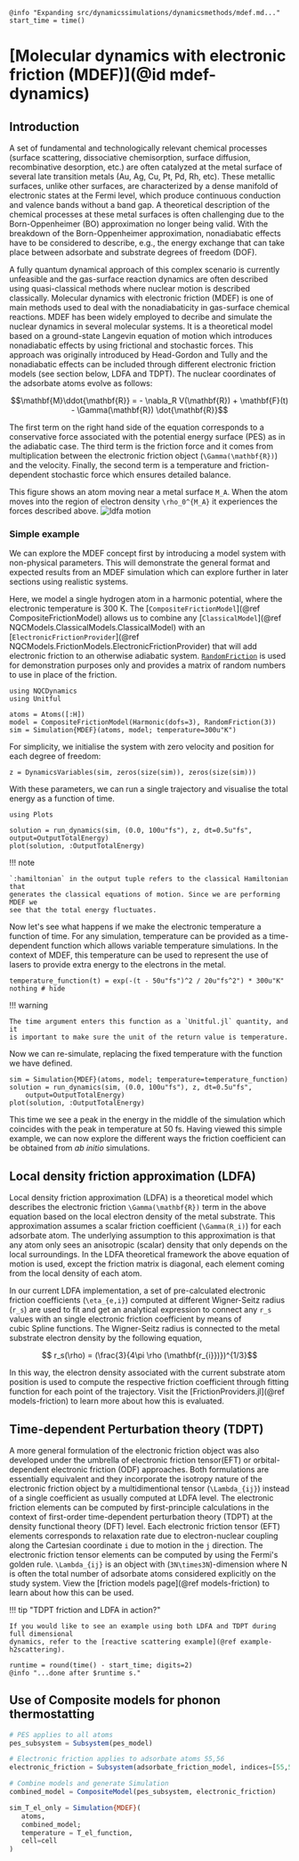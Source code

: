 ```@setup logging
@info "Expanding src/dynamicssimulations/dynamicsmethods/mdef.md..."
start_time = time()
```
# [Molecular dynamics with electronic friction (MDEF)](@id mdef-dynamics)

## Introduction
 
A set of fundamental and technologically relevant chemical processes (surface scattering, dissociative chemisorption, surface diffusion, recombinative desorption, etc.) are often catalyzed at the metal surface of several late transition metals (Au, Ag, Cu, Pt, Pd, Rh, etc). These metallic surfaces, unlike other surfaces, are characterized by a dense manifold of electronic states at the Fermi level, which produce continuous conduction and valence bands without a band gap. A theoretical description of the chemical processes at these metal surfaces is often challenging due to the Born-Oppenheimer (BO) approximation no longer being valid. With the breakdown of the Born-Oppenheimer approximation,  nonadiabatic effects have to be considered to describe, e.g., the energy exchange that can take place between adsorbate and substrate degrees of freedom (DOF).

A fully quantum dynamical approach of this complex scenario is currently unfeasible and the gas-surface reaction dynamics are often described using quasi-classical methods where nuclear motion is described classically.
Molecular dynamics with electronic friction (MDEF) is one of main methods used to deal with the nonadiabaticity in gas-surface chemical reactions. MDEF has been widely employed to decribe and simulate the nuclear dynamics in several molecular systems. It is a theoretical model based on a ground-state Langevin equation of motion which introduces nonadiabatic effects by using frictional and stochastic forces. This approach was originally introduced by Head-Gordon and Tully and the nonadiabatic effects can be included through different electronic friction models (see section below, LDFA and TDPT).
The nuclear coordinates of the adsorbate atoms evolve as follows:
```math
\mathbf{M}\ddot{\mathbf{R}} = - \nabla_R V(\mathbf{R}) + \mathbf{F}(t) - \Gamma(\mathbf{R}) \dot{\mathbf{R}}
```
The first term on the right hand side of the equation corresponds to a conservative force associated with the potential energy surface (PES) as in the adiabatic case. The third term is the friction force and it comes from multiplication between the electronic friction object (``\Gamma(\mathbf{R})``) and the velocity.
Finally, the second term is a temperature and friction-dependent stochastic force which ensures detailed balance.

This figure shows an atom moving near a metal surface ``M_A``. When the atom moves into the
region of electron density ``\rho_0^{M_A}`` it experiences the forces described above.
![ldfa motion](../../assets/figures/ldfa_motion.png)

### Simple example

We can explore the MDEF concept first by introducing a model system with non-physical
parameters. This will demonstrate the general format and expected results from an MDEF
simulation which can explore further in later sections using realistic systems.

Here, we model a single hydrogen atom in a harmonic potential,
where the electronic temperature is 300 K.
The [`CompositeFrictionModel`](@ref CompositeFrictionModel) allows us to combine any
[`ClassicalModel`](@ref NQCModels.ClassicalModels.ClassicalModel)
with an [`ElectronicFrictionProvider`](@ref NQCModels.FrictionModels.ElectronicFrictionProvider) 
that will add electronic friction to an otherwise adiabatic system.
[`RandomFriction`](@ref) is used for demonstration purposes only and provides a matrix of random numbers to use in place of the friction.
```@example mdef
using NQCDynamics
using Unitful

atoms = Atoms([:H])
model = CompositeFrictionModel(Harmonic(dofs=3), RandomFriction(3))
sim = Simulation{MDEF}(atoms, model; temperature=300u"K")
```

For simplicity, we initialise the system with zero velocity and position for each
degree of freedom:
```@example mdef
z = DynamicsVariables(sim, zeros(size(sim)), zeros(size(sim)))
```

With these parameters, we can run a single trajectory and visualise the total energy as
a function of time.
```@example mdef
using Plots

solution = run_dynamics(sim, (0.0, 100u"fs"), z, dt=0.5u"fs", output=OutputTotalEnergy)
plot(solution, :OutputTotalEnergy)
```

!!! note

    `:hamiltonian` in the output tuple refers to the classical Hamiltonian that
    generates the classical equations of motion. Since we are performing MDEF we
    see that the total energy fluctuates.

Now let's see what happens if we make the electronic temperature a function of time.
For any simulation, temperature can be provided as a time-dependent function which allows
variable temperature simulations.
In the context of MDEF, this temperature can be used to represent the use of lasers to provide
extra energy to the electrons in the metal.

```@example mdef
temperature_function(t) = exp(-(t - 50u"fs")^2 / 20u"fs^2") * 300u"K"
nothing # hide
```

!!! warning

    The time argument enters this function as a `Unitful.jl` quantity, and it
    is important to make sure the unit of the return value is temperature.

Now we can re-simulate, replacing the fixed temperature with the function we have defined.

```@example mdef
sim = Simulation{MDEF}(atoms, model; temperature=temperature_function)
solution = run_dynamics(sim, (0.0, 100u"fs"), z, dt=0.5u"fs",
    output=OutputTotalEnergy)
plot(solution, :OutputTotalEnergy)
```

This time we see a peak in the energy in the middle of the simulation which coincides
with the peak in temperature at 50 fs.
Having viewed this simple example, we can now explore the different ways the friction
coefficient can be obtained from *ab initio* simulations. 

## Local density friction approximation (LDFA)

Local density friction approximation (LDFA) is a theoretical model which describes the electronic friction ``\Gamma(\mathbf{R})`` term in the above equation based on the local electron density of the metal substrate. This approximation assumes a scalar friction coefficient (``\Gamma(R_i)``) for each adsorbate atom. The underlying assumption to this approximation is that any atom only sees an anisotropic (scalar) density that only depends on the local surroundings. In the LDFA theoretical framework the above equation of motion is used, except the friction matrix is diagonal, each element coming from the local density
of each atom.

In our current LDFA implementation, a set of pre-calculated electronic friction coefficients (``\eta_{e,i}``) computed at different Wigner-Seitz radius (``r_s``) are used to fit and get an analytical expression to connect any ``r_s`` values with an single electronic friction coefficient by means of   
cubic Spline functions. The Wigner-Seitz radius is connected to the metal substrate electron density by the following equation, 

```math
   r_s(\rho) = (\frac{3}{4\pi \rho (\mathbf{r_{i}})})^{1/3}
```

In this way, the electron density associated with the current substrate atom position is used to compute the respective friction coefficient through fitting function for each point of the trajectory.
Visit the [FrictionProviders.jl](@ref models-friction) to learn more about how this is evaluated.

## Time-dependent Perturbation theory (TDPT)

A more general formulation of the electronic friction object was also developed under the umbrella of electronic friction tensor(EFT) or orbital-dependent electronic friction (ODF) approaches. Both formulations are essentially equivalent and they incorporate the isotropy nature of the electronic friction object by a multidimentional tensor (``\Lambda_{ij}``) instead of a single coefficient as usually computed at LDFA level.  The electronic friction elements can be computed by first-principle calculations in the context of first-order time-dependent perturbation theory (TDPT) at the density functional theory (DFT) level.
Each electronic friction tensor (EFT) elements corresponds to relaxation rate due to electron-nuclear coupling along the Cartesian coordinate ``i`` due to motion in the ``j`` direction. The electronic friction tensor elements can be computed by using the Fermi's golden rule.
``\Lambda_{ij}`` is an object with (``3N\times3N``)-dimension where N is often the total number of adsorbate atoms considered explicitly on the study system.
View the [friction models page](@ref models-friction) to learn about how this can be used.

!!! tip "TDPT friction and LDFA in action?"

    If you would like to see an example using both LDFA and TDPT during full dimensional
    dynamics, refer to the [reactive scattering example](@ref example-h2scattering).
```@setup logging
runtime = round(time() - start_time; digits=2)
@info "...done after $runtime s."
```

## Use of Composite models for phonon thermostatting

```julia
# PES applies to all atoms
pes_subsystem = Subsystem(pes_model)

# Electronic friction applies to adsorbate atoms 55,56
electronic_friction = Subsystem(adsorbate_friction_model, indices=[55,56])

# Combine models and generate Simulation
combined_model = CompositeModel(pes_subsystem, electronic_friction)

sim_T_el_only = Simulation{MDEF}(
   atoms, 
   combined_model; 
   temperature = T_el_function, 
   cell=cell
)
```

